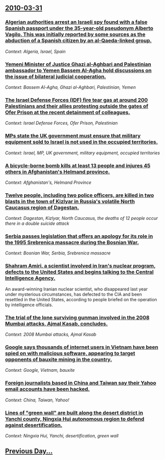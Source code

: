 ## [2010-03-31](/news/2010/03/31/index.md)

### [Algerian authorities arrest an Israeli spy found with a false Spanish passport under the 35-year-old pseudonym Alberto Vagilo. This was initially reported by some sources as the abduction of a Spanish citizen by an al-Qaeda-linked group. ](/news/2010/03/31/algerian-authorities-arrest-an-israeli-spy-found-with-a-false-spanish-passport-under-the-35-year-old-pseudonym-alberto-vagilo-this-was-init.md)
_Context: Algeria, Israel, Spain_

### [Yemeni Minister of Justice Ghazi al-Aghbari and Palestinian ambassador to Yemen Bassem Al-Agha hold discussions on the issue of bilateral judicial cooperation. ](/news/2010/03/31/yemeni-minister-of-justice-ghazi-al-aghbari-and-palestinian-ambassador-to-yemen-bassem-al-agha-hold-discussions-on-the-issue-of-bilateral-ju.md)
_Context: Bassem Al-Agha, Ghazi al-Aghbari, Palestinian, Yemen_

### [The Israel Defense Forces (IDF) fire tear gas at around 200 Palestinians and their allies protesting outside the gates of Ofer Prison at the recent detainment of colleagues. ](/news/2010/03/31/the-israel-defense-forces-idf-fire-tear-gas-at-around-200-palestinians-and-their-allies-protesting-outside-the-gates-of-ofer-prison-at-the.md)
_Context: Israel Defense Forces, Ofer Prison, Palestinian_

### [MPs state the UK government must ensure that military equipment sold to Israel is not used in the occupied territories. ](/news/2010/03/31/mps-state-the-uk-government-must-ensure-that-military-equipment-sold-to-israel-is-not-used-in-the-occupied-territories.md)
_Context: Israel, MP, UK government, military equipment, occupied territories_

### [A bicycle-borne bomb kills at least 13 people and injures 45 others in Afghanistan's Helmand province. ](/news/2010/03/31/a-bicycle-borne-bomb-kills-at-least-13-people-and-injures-45-others-in-afghanistan-s-helmand-province.md)
_Context: Afghanistan's, Helmand Province_

### [Twelve people, including two police officers, are killed in two blasts in the town of Kizlyar in Russia's volatile North Caucasus region of Dagestan. ](/news/2010/03/31/twelve-people-including-two-police-officers-are-killed-in-two-blasts-in-the-town-of-kizlyar-in-russia-s-volatile-north-caucasus-region-of.md)
_Context: Dagestan, Kizlyar, North Caucasus, the deaths of 12 people occur there in a double suicide attack_

### [Serbia passes legislation that offers an apology for its role in the 1995 Srebrenica massacre during the Bosnian War. ](/news/2010/03/31/serbia-passes-legislation-that-offers-an-apology-for-its-role-in-the-1995-srebrenica-massacre-during-the-bosnian-war.md)
_Context: Bosnian War, Serbia, Srebrenica massacre_

### [Shahram Amiri, a scientist involved in Iran's nuclear program, defects to the United States and begins talking to the Central Intelligence Agency. ](/news/2010/03/31/shahram-amiri-a-scientist-involved-in-iran-s-nuclear-program-defects-to-the-united-states-and-begins-talking-to-the-central-intelligence-a.md)
An award-winning Iranian nuclear scientist, who disappeared last year under mysterious circumstances, has defected to the CIA and been resettled in the United States, according to people briefed on the operation by intelligence officials.

### [The trial of the lone surviving gunman involved in the 2008 Mumbai attacks, Ajmal Kasab, concludes. ](/news/2010/03/31/the-trial-of-the-lone-surviving-gunman-involved-in-the-2008-mumbai-attacks-ajmal-kasab-concludes.md)
_Context: 2008 Mumbai attacks, Ajmal Kasab_

### [Google says thousands of internet users in Vietnam have been spied on with malicious software, appearing to target opponents of bauxite mining in the country. ](/news/2010/03/31/google-says-thousands-of-internet-users-in-vietnam-have-been-spied-on-with-malicious-software-appearing-to-target-opponents-of-bauxite-mini.md)
_Context: Google, Vietnam, bauxite_

### [Foreign journalists based in China and Taiwan say their Yahoo email accounts have been hacked. ](/news/2010/03/31/foreign-journalists-based-in-china-and-taiwan-say-their-yahoo-email-accounts-have-been-hacked.md)
_Context: China, Taiwan, Yahoo!_

### [Lines of "green wall" are built along the desert district in Yanchi county, Ningxia Hui autonomous region to defend against desertification. ](/news/2010/03/31/lines-of-green-wall-are-built-along-the-desert-district-in-yanchi-county-ningxia-hui-autonomous-region-to-defend-against-desertification.md)
_Context: Ningxia Hui, Yanchi, desertification, green wall_

## [Previous Day...](/news/2010/03/30/index.md)


